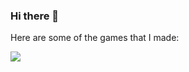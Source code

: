 ### Hi there 👋


Here are some of the games that I made:

![](https://github.com/BoraOzkoc/SlingShotMerge/blob/main/RPReplay_Final1673351619_AdobeExpress.gif)

<!--
**BoraOzkoc/BoraOzkoc** is a ✨ _special_ ✨ repository because its `README.md` (this file) appears on your GitHub profile.


-->
